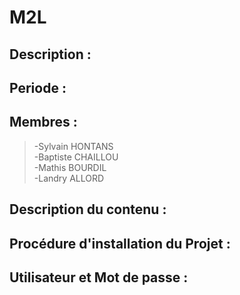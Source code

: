 # M2L
## Description : 

## Periode : 

## Membres : 
>-Sylvain HONTANS  
-Baptiste CHAILLOU  
-Mathis BOURDIL  
-Landry ALLORD  

## Description du contenu : 

## Procédure d'installation du Projet : 

## Utilisateur et Mot de passe : 
